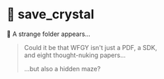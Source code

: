 # 💾 save_crystal

🧊 A strange folder appears…

> Could it be that WFGY isn't just a PDF, a SDK,  
> and eight thought-nuking papers…  
>  
> …but also a hidden maze?

